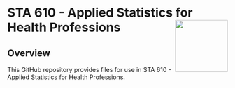 <!-- README.md is generated from README.Rmd. Please edit that file -->

# STA 610 - Applied Statistics for Health Professions <img src="[gvsu-logo.png](https://github.com/dilernia/STA323/blob/main/gvsu-logo.png?raw=true)" align="right" width="120" />

## Overview

This GitHub repository provides files for use in STA 610 - Applied Statistics for Health Professions. 
